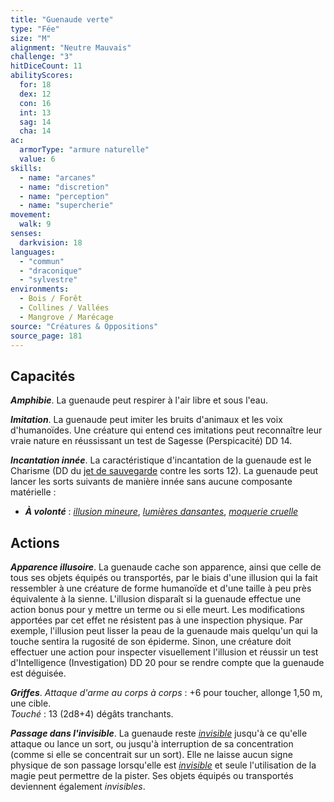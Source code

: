 ```yaml
---
title: "Guenaude verte"
type: "Fée"
size: "M"
alignment: "Neutre Mauvais"
challenge: "3"
hitDiceCount: 11
abilityScores:
  for: 18
  dex: 12
  con: 16
  int: 13
  sag: 14
  cha: 14
ac: 
  armorType: "armure naturelle"
  value: 6
skills: 
  - name: "arcanes"
  - name: "discretion"
  - name: "perception"
  - name: "supercherie"
movement: 
  walk: 9
senses: 
  darkvision: 18
languages: 
  - "commun"
  - "draconique"
  - "sylvestre"
environments:
  - Bois / Forêt
  - Collines / Vallées
  - Mangrove / Marécage
source: "Créatures & Oppositions"
source_page: 181
---
```

## Capacités
_**Amphibie**_. La guenaude peut respirer à l'air libre et sous l'eau.

_**Imitation**_. La guenaude peut imiter les bruits d'animaux et les voix d'humanoïdes. Une créature qui entend ces imitations peut reconnaître leur vraie nature en réussissant un test de Sagesse (Perspicacité) DD 14.

_**Incantation innée**_. La caractéristique d'incantation de la guenaude est le Charisme (DD du [jet de sauvegarde](/utiliser-les-caracteristiques#jets-de-sauvegarde) contre les sorts 12). La guenaude peut lancer les sorts suivants de manière innée sans aucune composante matérielle :
* _**À volonté**_ : [_illusion mineure_](/grimoire/illusion-mineure), [_lumières dansantes_](/grimoire/lumieres-dansantes), [_moquerie cruelle_](/grimoire/moquerie-cruelle)

## Actions
_**Apparence illusoire**_. La guenaude cache son apparence, ainsi que celle de tous ses objets équipés ou transportés, par le biais d'une illusion qui la fait ressembler à une créature de forme humanoïde et d'une taille à peu près équivalente à la sienne. L'illusion disparaît si la guenaude effectue une action bonus pour y mettre un terme ou si elle meurt. Les modifications apportées par cet effet ne résistent pas à une inspection physique. Par exemple, l'illusion peut lisser la peau de la guenaude mais quelqu'un qui la touche sentira la rugosité de son épiderme. Sinon, une créature doit effectuer une action pour inspecter visuellement l'illusion et réussir un test d'Intelligence (Investigation) DD 20 pour se rendre compte que la guenaude est déguisée.

_**Griffes**_. _Attaque d'arme au corps à corps_ : +6 pour toucher, allonge 1,50 m, une cible.  
_Touché_ : 13 (2d8+4) dégâts tranchants.

_**Passage dans l'invisible**_. La guenaude reste [_invisible_](/gerer-la-sante-du-personnage#invisible) jusqu'à ce qu'elle attaque ou lance un sort, ou jusqu'à interruption de sa concentration (comme si elle se concentrait sur un sort). Elle ne laisse aucun signe physique de son passage lorsqu'elle est [_invisible_](/gerer-la-sante-du-personnage#invisible) et seule l'utilisation de la magie peut permettre de la pister. Ses objets équipés ou transportés deviennent également _invisibles_.

